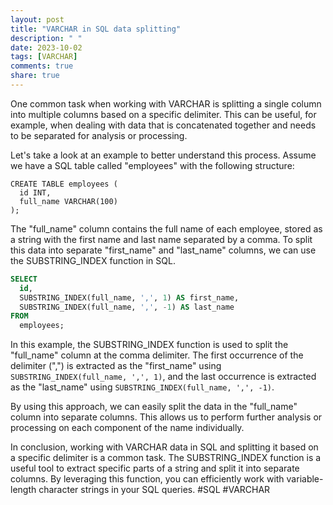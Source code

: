```yaml
---
layout: post
title: "VARCHAR in SQL data splitting"
description: " "
date: 2023-10-02
tags: [VARCHAR]
comments: true
share: true
---
```


One common task when working with VARCHAR is splitting a single column into multiple columns based on a specific delimiter. This can be useful, for example, when dealing with data that is concatenated together and needs to be separated for analysis or processing. 

Let's take a look at an example to better understand this process. Assume we have a SQL table called "employees" with the following structure:

```
CREATE TABLE employees (
  id INT,
  full_name VARCHAR(100)
);
```

The "full_name" column contains the full name of each employee, stored as a string with the first name and last name separated by a comma. To split this data into separate "first_name" and "last_name" columns, we can use the SUBSTRING_INDEX function in SQL.

```sql
SELECT 
  id,
  SUBSTRING_INDEX(full_name, ',', 1) AS first_name,
  SUBSTRING_INDEX(full_name, ',', -1) AS last_name
FROM 
  employees;
```

In this example, the SUBSTRING_INDEX function is used to split the "full_name" column at the comma delimiter. The first occurrence of the delimiter (",") is extracted as the "first_name" using `SUBSTRING_INDEX(full_name, ',', 1)`, and the last occurrence is extracted as the "last_name" using `SUBSTRING_INDEX(full_name, ',', -1)`.

By using this approach, we can easily split the data in the "full_name" column into separate columns. This allows us to perform further analysis or processing on each component of the name individually.

In conclusion, working with VARCHAR data in SQL and splitting it based on a specific delimiter is a common task. The SUBSTRING_INDEX function is a useful tool to extract specific parts of a string and split it into separate columns. By leveraging this function, you can efficiently work with variable-length character strings in your SQL queries. #SQL #VARCHAR